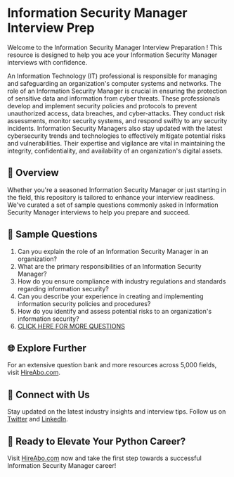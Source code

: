 # Information Security Manager Interview Prep

Welcome to the Information Security Manager Interview Preparation ! This resource is designed to help you ace your Information Security Manager interviews with confidence.

An Information Technology (IT) professional is responsible for managing and safeguarding an organization's computer systems and networks. The role of an Information Security Manager is crucial in ensuring the protection of sensitive data and information from cyber threats. These professionals develop and implement security policies and protocols to prevent unauthorized access, data breaches, and cyber-attacks. They conduct risk assessments, monitor security systems, and respond swiftly to any security incidents. Information Security Managers also stay updated with the latest cybersecurity trends and technologies to effectively mitigate potential risks and vulnerabilities. Their expertise and vigilance are vital in maintaining the integrity, confidentiality, and availability of an organization's digital assets.

## 🚀 Overview

Whether you're a seasoned Information Security Manager or just starting in the field, this repository is tailored to enhance your interview readiness. We've curated a set of sample questions commonly asked in Information Security Manager interviews to help you prepare and succeed.

## 📝 Sample Questions

1. Can you explain the role of an Information Security Manager in an organization?
2. What are the primary responsibilities of an Information Security Manager?
3. How do you ensure compliance with industry regulations and standards regarding information security?
4. Can you describe your experience in creating and implementing information security policies and procedures?
5. How do you identify and assess potential risks to an organization's information security?
6. [CLICK HERE FOR MORE QUESTIONS](https://hireabo.com/job/0_2_8/Information%20Security%20Manager)

## 🌐 Explore Further

For an extensive question bank and more resources across 5,000 fields, visit [HireAbo.com](https://www.hireabo.com).

## 📱 Connect with Us

Stay updated on the latest industry insights and interview tips. Follow us on [Twitter](https://twitter.com/hireabo) and [LinkedIn](https://www.linkedin.com/in/hire-abo-3609972a8/).

## 🚀 Ready to Elevate Your Python Career?

Visit [HireAbo.com](https://www.hireabo.com) now and take the first step towards a successful Information Security Manager career!